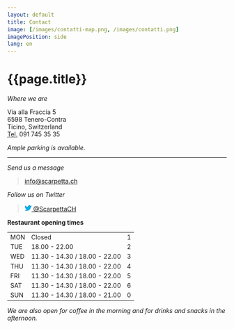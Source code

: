 ```yaml
---
layout: default
title: Contact
image: [/images/contatti-map.png, /images/contatti.png]
imagePosition: side
lang: en
---
```



{{page.title}}
==============

*Where we are*
> <address>
  Via alla Fraccia 5<br>
  6598 Tenero-Contra<br>
  Ticino, Switzerland <br>
  <abbr title="Tel">Tel.</abbr> 091 745 35 35 <br>
</address>

*Ample parking is available.*

- - - 

*Send us a message*
> <info@scarpetta.ch>


*Follow us on Twitter*
> <a href="https://twitter.com/ScarpettaCH"><img src="/images/twitter-bird-16x16.png">  @ScarpettaCH</a>


**Restaurant opening times**

<table id="opening_times" class="table">
	<tr>
		<td> MON </td>
		<td>Closed </td>
		<td class="day">1</td>
	</tr>
	<tr>
		<td>TUE   </td>
		<td>18.00 - 22.00</td>
		<td class="day">2</td>
	</tr>
	<tr>
		<td>WED   </td>
		<td>11.30 - 14.30 / 18.00 - 22.00</td>
		<td class="day">3</td>
	</tr>
	<tr>
		<td> THU   </td>
		<td>11.30 - 14.30 / 18.00 - 22.00</td>
		<td class="day">4</td>
	</tr>
	<tr>
		<td>FRI  </td> 
		<td>11.30 - 14.30 / 18.00 - 22.00</td>
		<td class="day">5</td>
	</tr>
	<tr>
		<td>SAT   </td>
		<td>11.30 - 14.30 / 18.00 - 22.00</td>
		<td class="day">6</td>
	</tr>
	<tr>
		<td>SUN  </td>
		<td>11.30 - 14.30 / 18.00 - 21.00</td>
		<td class="day">0</td>
	</tr>
</table>

*We are also open for coffee in the morning and for drinks and snacks in the afternoon.*


